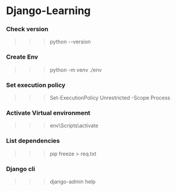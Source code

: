 # Django-Learning


### Check version
>>> python --version

### Create Env
>>> python -m venv ./env

### Set execution policy
>>> Set-ExecutionPolicy Unrestricted -Scope Process

### Activate Virtual environment
>>> env\Scripts\activate

### List dependencies 
>>> pip freeze > req.txt

### Django cli
>>> django-admin help